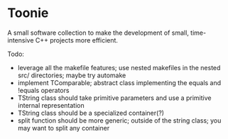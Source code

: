 # Toonie
A small software collection to make the development of small, time-intensive C++ projects more efficient.

Todo:

- leverage all the makefile features; use nested makefiles in the nested src/ directories; maybe try automake
- implement TComparable; abstract class implementing the equals and !equals operators
- TString class should take primitive parameters and use a primitive internal representation
- TString class should be a specialized container(?)
- split function should be more generic; outside of the string class; you may want to split any container
